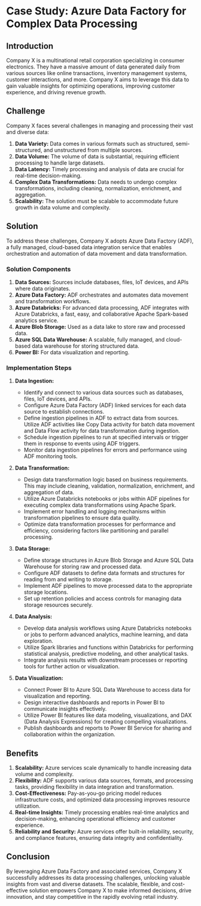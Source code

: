 # Case Study: Azure Data Factory for Complex Data Processing

## Introduction
Company X is a multinational retail corporation specializing in consumer electronics. They have a massive amount of data generated daily from various sources like online transactions, inventory management systems, customer interactions, and more. Company X aims to leverage this data to gain valuable insights for optimizing operations, improving customer experience, and driving revenue growth.

## Challenge
Company X faces several challenges in managing and processing their vast and diverse data:

1. **Data Variety:** Data comes in various formats such as structured, semi-structured, and unstructured from multiple sources.
2. **Data Volume:** The volume of data is substantial, requiring efficient processing to handle large datasets.
3. **Data Latency:** Timely processing and analysis of data are crucial for real-time decision-making.
4. **Complex Data Transformations:** Data needs to undergo complex transformations, including cleaning, normalization, enrichment, and aggregation.
5. **Scalability:** The solution must be scalable to accommodate future growth in data volume and complexity.

## Solution
To address these challenges, Company X adopts Azure Data Factory (ADF), a fully managed, cloud-based data integration service that enables orchestration and automation of data movement and data transformation.

### Solution Components
1. **Data Sources:** Sources include databases, files, IoT devices, and APIs where data originates.
2. **Azure Data Factory:** ADF orchestrates and automates data movement and transformation workflows.
3. **Azure Databricks:** For advanced data processing, ADF integrates with Azure Databricks, a fast, easy, and collaborative Apache Spark-based analytics service.
4. **Azure Blob Storage:** Used as a data lake to store raw and processed data.
5. **Azure SQL Data Warehouse:** A scalable, fully managed, and cloud-based data warehouse for storing structured data.
6. **Power BI:** For data visualization and reporting.

### Implementation Steps
1. **Data Ingestion:**
    - Identify and connect to various data sources such as databases, files, IoT devices, and APIs.
    - Configure Azure Data Factory (ADF) linked services for each data source to establish connections.
    - Define ingestion pipelines in ADF to extract data from sources. Utilize ADF activities like Copy Data activity for batch data movement and Data Flow activity for data transformation during ingestion.
    - Schedule ingestion pipelines to run at specified intervals or trigger them in response to events using ADF triggers.
    - Monitor data ingestion pipelines for errors and performance using ADF monitoring tools.

2. **Data Transformation:**
    - Design data transformation logic based on business requirements. This may include cleaning, validation, normalization, enrichment, and aggregation of data.
    - Utilize Azure Databricks notebooks or jobs within ADF pipelines for executing complex data transformations using Apache Spark.
    - Implement error handling and logging mechanisms within transformation pipelines to ensure data quality.
    - Optimize data transformation processes for performance and efficiency, considering factors like partitioning and parallel processing.

3. **Data Storage:**
    - Define storage structures in Azure Blob Storage and Azure SQL Data Warehouse for storing raw and processed data.
    - Configure ADF datasets to define data formats and structures for reading from and writing to storage.
    - Implement ADF pipelines to move processed data to the appropriate storage locations.
    - Set up retention policies and access controls for managing data storage resources securely.

4. **Data Analysis:**
    - Develop data analysis workflows using Azure Databricks notebooks or jobs to perform advanced analytics, machine learning, and data exploration.
    - Utilize Spark libraries and functions within Databricks for performing statistical analysis, predictive modeling, and other analytical tasks.
    - Integrate analysis results with downstream processes or reporting tools for further action or visualization.

5. **Data Visualization:**
    - Connect Power BI to Azure SQL Data Warehouse to access data for visualization and reporting.
    - Design interactive dashboards and reports in Power BI to communicate insights effectively.
    - Utilize Power BI features like data modeling, visualizations, and DAX (Data Analysis Expressions) for creating compelling visualizations.
    - Publish dashboards and reports to Power BI Service for sharing and collaboration within the organization.

## Benefits
1. **Scalability:** Azure services scale dynamically to handle increasing data volume and complexity.
2. **Flexibility:** ADF supports various data sources, formats, and processing tasks, providing flexibility in data integration and transformation.
3. **Cost-Effectiveness:** Pay-as-you-go pricing model reduces infrastructure costs, and optimized data processing improves resource utilization.
4. **Real-time Insights:** Timely processing enables real-time analytics and decision-making, enhancing operational efficiency and customer experience.
5. **Reliability and Security:** Azure services offer built-in reliability, security, and compliance features, ensuring data integrity and confidentiality.

## Conclusion
By leveraging Azure Data Factory and associated services, Company X successfully addresses its data processing challenges, unlocking valuable insights from vast and diverse datasets. The scalable, flexible, and cost-effective solution empowers Company X to make informed decisions, drive innovation, and stay competitive in the rapidly evolving retail industry.
